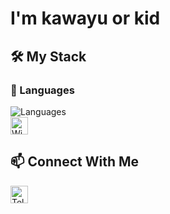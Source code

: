 <h1 align="left">I'm kawayu or kid</h1>

<h2 align="left">🛠️ My Stack</h2>
<div align="left">
  <h3>🚀 Languages</h3>
  <img src="https://skillicons.dev/icons?i=py,js,ts,node" alt="Languages" />
<div align="left">
  <img src="https://img.shields.io/badge/Arch%20Linux-1793D1?logo=windows&logoColor=white&style=for-the-badge" height="28" alt="Windows"/>
</div>
<h2 align="left">📫 Connect With Me</h2>

<div align="left">
  <a href="https://t.me/lomlykid" target="_blank">
    <img src="https://img.shields.io/badge/Telegram-2CA5E0?style=for-the-badge&logo=telegram&logoColor=white" height="28" alt="Telegram"/>
  </a>
</div>
